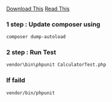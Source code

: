 [Download This](https://getcomposer.org/)
[Read This](https://www.freecodecamp.org/news/test-php-code-with-phpunit/)

### 1 step : Update composer using
```bash
composer dump-autoload
```

### 2 step : Run Test
```bash
vendor\bin\phpunit CalculatorTest.php
```

### If faild
```bash
vendor/bin/phpunit
```